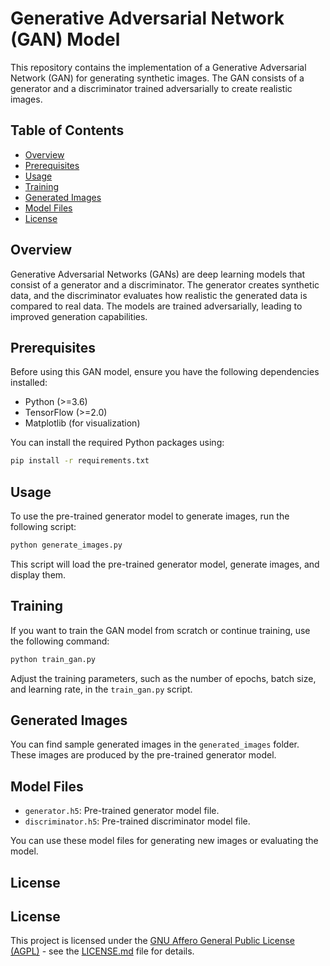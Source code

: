 # Generative Adversarial Network (GAN) Model

This repository contains the implementation of a Generative Adversarial Network (GAN) for generating synthetic images. The GAN consists of a generator and a discriminator trained adversarially to create realistic images.

## Table of Contents

- [Overview](#overview)
- [Prerequisites](#prerequisites)
- [Usage](#usage)
- [Training](#training)
- [Generated Images](#generated-images)
- [Model Files](#model-files)
- [License](#license)

## Overview

Generative Adversarial Networks (GANs) are deep learning models that consist of a generator and a discriminator. The generator creates synthetic data, and the discriminator evaluates how realistic the generated data is compared to real data. The models are trained adversarially, leading to improved generation capabilities.

## Prerequisites

Before using this GAN model, ensure you have the following dependencies installed:

- Python (>=3.6)
- TensorFlow (>=2.0)
- Matplotlib (for visualization)

You can install the required Python packages using:

```bash
pip install -r requirements.txt
```

## Usage

To use the pre-trained generator model to generate images, run the following script:

```bash
python generate_images.py
```

This script will load the pre-trained generator model, generate images, and display them.

## Training

If you want to train the GAN model from scratch or continue training, use the following command:

```bash
python train_gan.py
```

Adjust the training parameters, such as the number of epochs, batch size, and learning rate, in the `train_gan.py` script.

## Generated Images

You can find sample generated images in the `generated_images` folder. These images are produced by the pre-trained generator model.

## Model Files

- `generator.h5`: Pre-trained generator model file.
- `discriminator.h5`: Pre-trained discriminator model file.

You can use these model files for generating new images or evaluating the model.

## License

## License

This project is licensed under the [GNU Affero General Public License (AGPL)](LICENSE.md) - see the [LICENSE.md](LICENSE.md) file for details.
